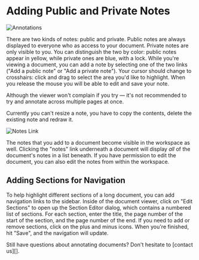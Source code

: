 # Adding Public and Private Notes

![Annotations][]

There are two kinds of notes: public and private. Public notes are always displayed to everyone who as access to your document. Private notes are only  visible to you. You can distinguish the two by color: public notes appear in yellow, while private ones are blue, with a lock. While you're viewing a document, you can add a note by selecting one of the two links ("Add a public note" or "Add a private note"). Your cursor should change to crosshairs: click and drag to select the area you'd like to highlight. When you release the mouse you will be able to edit and save your note.

Although the viewer won't complain if you try &mdash; it's not recommended to try and annotate across multiple pages at once.
 
Currently you can't resize a note, you have to copy the contents, delete the existing note and redraw it.

![Notes Link][]

The notes that you add to a document become visible in the workspace as well. Clicking the "notes" link underneath a document will display *all* of the document's notes in a list beneath. If you have permission to edit the document, you can also edit the notes from within the workspace.

## Adding Sections for Navigation

To help highlight different sections of a long document, you can add navigation links to the sidebar. Inside of the document viewer, click on "Edit Sections" to open up the Section Editor dialog, which contains a numbered list of sections. For each section, enter the title, the page number of the start of the section, and the page number of the end. If you need to add or remove sections, click on the plus and minus icons. When you're finished, hit "Save", and the navigation will update.

Still have questions about annotating documents? Don't hesitate to [contact us][].

[Annotations]: /images/help/document_annotations.jpg
[Notes Link]: /images/help/notes_link.jpg
